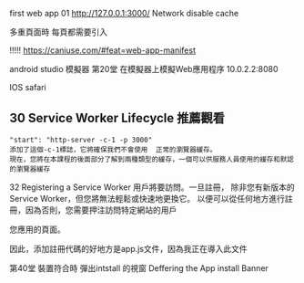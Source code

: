 first web app
01 
http://127.0.0.1:3000/
Network disable cache


多重頁面時 每頁都需要引入
<link rel="manifest" href="/manifest.json">

!!!!!
https://caniuse.com/#feat=web-app-manifest

android studio 模擬器
第20堂 在模擬器上模擬Web應用程序
10.0.2.2:8080


IOS safari
  <meta name="apple-mobile-web-app-capable" content="yes">
  <meta name="apple-mobile-web-status-bar-style" content="black">
  <meta name="apple-mobile-web-app-title" content="PWAGram">
  <link rel="apple-touch-icon" href="/src/images/icons/app-icon-144x144.png" sizes="144x144">
  <meta name="msapplication-TileImage" content="/src/images/icons/app-icon-144x144.png">
  <meta name="msapplication-TileColor" content="#fff">
  <meta name="theme-color" content="#3f51b5">

 ##  30 Service Worker Lifecycle 推薦觀看

    "start": "http-server -c-1 -p 3000"
    添加了這個-c-1標誌，它將確保我們不會使用  正常的瀏覽器緩存。
    現在，您將在本課程的後面部分了解到兩種類型的緩存，一個可以供服務人員使用的緩存和默認的瀏覽器緩存
32 Registering a Service Worker
用戶將要訪問。一旦註冊，
除非您有新版本的Service Worker，但您將無法輕鬆或快速地更換它。
以便可以從任何地方進行註冊，因為否則，您需要押注訪問特定網站的用戶

您應用的頁面。

因此，添加註冊代碼的好地方是app.js文件，因為我正在導入此文件

第40堂 裝置符合時 彈出intstall 的視窗
Deffering the App install Banner